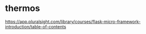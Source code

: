 # thermos

https://app.pluralsight.com/library/courses/flask-micro-framework-introduction/table-of-contents